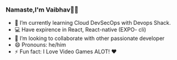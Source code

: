  ### Namaste,I'm Vaibhav🙏🏼

- 🌱 I’m currently learning Cloud DevSecOps with Devops Shack.
- 💻 Have expirence in React, React-native (EXPO- cli)
- 👯 I’m looking to collaborate with other passionate developer
- 😄 Pronouns: he/him
- ⚡ Fun fact: I Love Video Games ALOT! ❤
